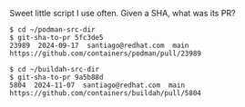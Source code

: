 Sweet little script I use often. Given a SHA, what was its PR?
```
$ cd ~/podman-src-dir
$ git-sha-to-pr 5fc3de5
23989  2024-09-17  santiago@redhat.com  main  https://github.com/containers/podman/pull/23989

$ cd ~/buildah-src-dir
$ git-sha-to-pr 9a5b88d
5804  2024-11-07  santiago@redhat.com  main  https://github.com/containers/buildah/pull/5804
```
